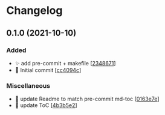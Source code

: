# Changelog

<a name="0.1.0"></a>
## 0.1.0 (2021-10-10)

### Added

- ✨ add pre-commit + makefile [[2348671](https://github.com/ptavares/zsh-sdkman/commit/2348671ee08859b08df76e58b3785bd578c96d24)]
- 🎉 Initial commit [[cc4094c](https://github.com/ptavares/zsh-sdkman/commit/cc4094c00ee4e65935c9ac69aaf67b8f4c031f2f)]

### Miscellaneous

- 📝 update Readme to match pre-commit md-toc [[0163e7e](https://github.com/ptavares/zsh-sdkman/commit/0163e7ee6856caafa617ce61652e9b9ed4c7cd7f)]
- 📝 update ToC [[4b3b5e2](https://github.com/ptavares/zsh-sdkman/commit/4b3b5e2337a193f948e394ce08b25b1d4e41ff94)]


